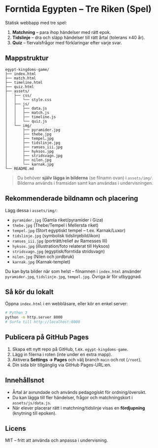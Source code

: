 
# Forntida Egypten – Tre Riken (Spel)

Statisk webbapp med tre spel:
1. **Matchning** – para ihop händelser med rätt epok.
2. **Tidslinje** – dra och släpp händelser till rätt årtal (tolerans ±40 år).
3. **Quiz** – flervalsfrågor med förklaringar efter varje svar.

## Mappstruktur

```
egypt-kingdoms-game/
├── index.html
├── match.html
├── timeline.html
├── quiz.html
├── assets/
│   ├── css/
│   │   └── style.css
│   ├── js/
│   │   ├── data.js
│   │   ├── match.js
│   │   ├── timeline.js
│   │   └── quiz.js
│   └── img/
│       ├── pyramider.jpg
│       ├── thebe.jpg
│       ├── tempel.jpg
│       ├── tidslinje.jpg
│       ├── ramses_iii.jpg
│       ├── hyksos.jpg
│       ├── stridsvagn.jpg
│       ├── nilen.jpg
│       └── karnak.jpg
└── README.md
```

> Du behöver **själv lägga in bilderna** (se filnamn ovan) i `assets/img/`. Bilderna används i framsidan samt kan användas i undervisningen.

## Rekommenderade bildnamn och placering

Lägg dessa i `assets/img/`:

- `pyramider.jpg` (Gamla riket/pyramider i Giza)
- `thebe.jpg` (Thebe/Tempel i Mellersta riket)
- `tempel.jpg` (Stort egyptiskt tempel – t.ex. Karnak/Luxor) 
- `tidslinje.jpg` (symbolisk tidslinjebild/ikon)
- `ramses_iii.jpg` (porträtt/relief av Ramesses III)
- `hyksos.jpg` (illustration/foto relaterat till Hyksos)
- `stridsvagn.jpg` (egyptisk/forntida stridsvagn)
- `nilen.jpg` (Nilen och jordbruk)
- `karnak.jpg` (Karnak-templet)

Du kan byta bilder när som helst – filnamnen i `index.html` använder `pyramider.jpg`, `tidslinje.jpg`, `tempel.jpg`. Övriga är för utbyggnad.

## Så kör du lokalt

Öppna `index.html` i en webbläsare, eller kör en enkel server:

```bash
# Python 3
python -m http.server 8000
# Surfa till http://localhost:8000
```

## Publicera på GitHub Pages

1. Skapa ett nytt repo på GitHub, t.ex. `egypt-kingdoms-game`.
2. Lägg in filerna i roten (inte under en extra mapp).
3. Aktivera **Settings → Pages** och välj branch `main` och rot (`/root`).
4. Din sida blir tillgänglig via GitHub Pages-URL:en.

## Innehållsnot

- Årtal är avrundade och används pedagogiskt för ordning/översikt.
- Du kan lägga till fler händelser, frågor och matchningskort i `assets/js/data.js`.
- När elever placerar rätt i matchning/tidslinje visas en **fördjupning** (knytning till epoken).

## Licens

MIT – fritt att använda och anpassa i undervisning.
